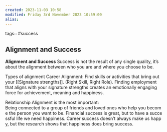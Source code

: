 ```yaml
---
created: 2023-11-03 10:58
modified: Friday 3rd November 2023 10:59:00
alias:
---
```

tags:: #success

## Alignment and Success

**Alignment and Success**
Success is not the result of any single quality, it’s about the alignment between who you are and where you choose to be.

Types of alignment
Career Alignment: Find skills or activities that bring out your [[Signature strengths]]. (Right Skill, Right Role). Finding employment that aligns with your signature strengths creates an emotionally engaging force for achievement, meaning and happiness.

Relationship Alignment is the most important: Being connected to a group of friends and loved ones who help you become the person you want to be. Financial success is great, but to have a successful life we need happiness. Career success doesn’t always make us happy, but the research shows that happiness does bring success.
